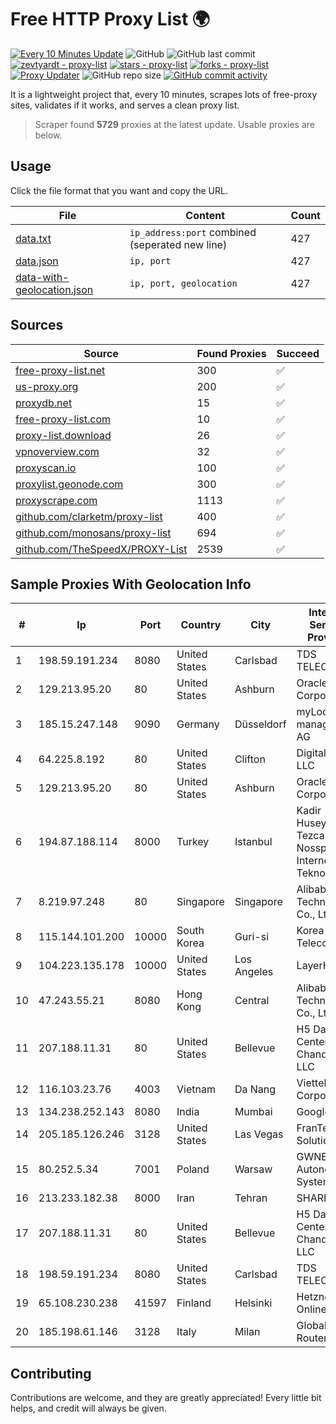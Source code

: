 
# Free HTTP Proxy List 🌍

[![Every 10 Minutes Update](https://github.com/mertguvencli/http-proxy-list/actions/workflows/main.yml/badge.svg?branch=main)](https://github.com/mertguvencli/http-proxy-list/actions/workflows/main.yml)
![GitHub](https://img.shields.io/github/license/mertguvencli/http-proxy-list)
![GitHub last commit](https://img.shields.io/github/last-commit/mertguvencli/http-proxy-list)
[![zevtyardt - proxy-list](https://img.shields.io/static/v1?label=zevtyardt&message=proxy-list&color=blue&logo=github)](https://github.com/zevtyardt/proxy-list "Go to GitHub repo")
[![stars - proxy-list](https://img.shields.io/github/stars/zevtyardt/proxy-list?style=social)](https://github.com/zevtyardt/proxy-list)
[![forks - proxy-list](https://img.shields.io/github/forks/zevtyardt/proxy-list?style=social)](https://github.com/zevtyardt/proxy-list)
[![Proxy Updater](https://github.com/zevtyardt/proxy-list/workflows/Proxy%20Updater/badge.svg)](https://github.com/zevtyardt/proxy-list/actions?query=workflow:"Proxy+Updater")
![GitHub repo size](https://img.shields.io/github/repo-size/zevtyardt/proxy-list)
[![GitHub commit activity](https://img.shields.io/github/commit-activity/m/zevtyardt/proxy-list?logo=commits)](https://github.com/zevtyardt/proxy-list/commits/main)

It is a lightweight project that, every 10 minutes, scrapes lots of free-proxy sites, validates if it works, and serves a clean proxy list.

> Scraper found **5729** proxies at the latest update. Usable proxies are below.

## Usage

Click the file format that you want and copy the URL.

|File|Content|Count|
|----|-------|-----|
|[data.txt](https://raw.githubusercontent.com/mertguvencli/http-proxy-list/main/proxy-list/data.txt)|`ip_address:port` combined (seperated new line)|427|
|[data.json](https://raw.githubusercontent.com/mertguvencli/http-proxy-list/main/proxy-list/data.json)|`ip, port`|427|
|[data-with-geolocation.json](https://raw.githubusercontent.com/mertguvencli/http-proxy-list/main/proxy-list/data-with-geolocation.json)|`ip, port, geolocation`|427|

## Sources

|Source|Found Proxies|Succeed|
|------|-------------|-------|
|[free-proxy-list.net](https://free-proxy-list.net)|300|✅|
|[us-proxy.org](https://www.us-proxy.org)|200|✅|
|[proxydb.net](http://proxydb.net)|15|✅|
|[free-proxy-list.com](https://free-proxy-list.com/?page=&port=&type%5B%5D=http&type%5B%5D=https&up_time=0&search=Search)|10|✅|
|[proxy-list.download](https://www.proxy-list.download/HTTP)|26|✅|
|[vpnoverview.com](https://vpnoverview.com/privacy/anonymous-browsing/free-proxy-servers)|32|✅|
|[proxyscan.io](https://www.proxyscan.io)|100|✅|
|[proxylist.geonode.com](https://proxylist.geonode.com/api/proxy-list?limit=300&page=1&sort_by=lastChecked&sort_type=desc&protocols=http,https)|300|✅|
|[proxyscrape.com](https://api.proxyscrape.com/v2/?request=displayproxies&protocol=http&timeout=10000&country=all&ssl=all&anonymity=all)|1113|✅|
|[github.com/clarketm/proxy-list](https://raw.githubusercontent.com/clarketm/proxy-list/master/proxy-list-raw.txt)|400|✅|
|[github.com/monosans/proxy-list](https://raw.githubusercontent.com/monosans/proxy-list/main/proxies/http.txt)|694|✅|
|[github.com/TheSpeedX/PROXY-List](https://raw.githubusercontent.com/TheSpeedX/PROXY-List/master/http.txt)|2539|✅|


## Sample Proxies With Geolocation Info

|#|Ip|Port|Country|City|Internet Service Provider|
|-|--|----|-------|----|-------------------------|
|1|198.59.191.234|8080|United States|Carlsbad|TDS TELECOM|
|2|129.213.95.20|80|United States|Ashburn|Oracle Corporation|
|3|185.15.247.148|9090|Germany|Düsseldorf|myLoc managed IT AG|
|4|64.225.8.192|80|United States|Clifton|DigitalOcean, LLC|
|5|129.213.95.20|80|United States|Ashburn|Oracle Corporation|
|6|194.87.188.114|8000|Turkey|Istanbul|Kadir Huseyin Tezcan Nosspeed Internet Teknolojileri|
|7|8.219.97.248|80|Singapore|Singapore|Alibaba (US) Technology Co., Ltd.|
|8|115.144.101.200|10000|South Korea|Guri-si|Korea Telecom|
|9|104.223.135.178|10000|United States|Los Angeles|LayerHost|
|10|47.243.55.21|8080|Hong Kong|Central|Alibaba (US) Technology Co., Ltd.|
|11|207.188.11.31|80|United States|Bellevue|H5 Data Centers - Chandler LLC|
|12|116.103.23.76|4003|Vietnam|Da Nang|Viettel Corporation|
|13|134.238.252.143|8080|India|Mumbai|Google LLC|
|14|205.185.126.246|3128|United States|Las Vegas|FranTech Solutions|
|15|80.252.5.34|7001|Poland|Warsaw|GWNET Autonomus System|
|16|213.233.182.38|8000|Iran|Tehran|SHARIF-EDU|
|17|207.188.11.31|80|United States|Bellevue|H5 Data Centers - Chandler LLC|
|18|198.59.191.234|8080|United States|Carlsbad|TDS TELECOM|
|19|65.108.230.238|41597|Finland|Helsinki|Hetzner Online GmbH|
|20|185.198.61.146|3128|Italy|Milan|Global Router LLC|



## Contributing

Contributions are welcome, and they are greatly appreciated! Every
little bit helps, and credit will always be given.

